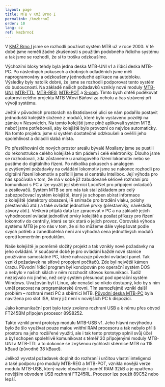 ```yaml
---
layout: page
title: MTB v KMŽ Brno I
permalink: /kmzbrnoI
order: 10
lang: cz
ref: kmzbrnoI
---
```


V [KMŽ Brno I](https://kmz-brno.cz/) jsme se rozhodli používat systém MTB už
v roce 2000. V té době jsme neměli žádné zkušenosti s použitím podobného
řídícího systému a tak jsme se rozhodli, že si to trošku odzkoušíme.

Výchozími bloky tehdy byla jedna deska MTB-UNI v1 a řídící deska MTB-PC. Po
následných pokusech a drobných odladěních jsme měli naprogramovány a odzkoušeny
jednoduché aplikace na autobloku. Výsledky byly natolik dobré, že jsme se
rozhodli podporovat tento systém do budoucnosti. Na základě našich požadavků
vznikly nové moduly [MTB-UNI](/uni), [MTB-TTL](/ttl), [MTB-REG](/reg),
[MTB-POT](/pot) a [S-com](https://www.mtb-model.com/elektro/s-com.htm). Tímto
bych chtěli poděkovat autorovi celého projektu MTB Víťovi Báňovi za ochotu
a čas strávený při vývoji systému.

Ještě v původních prostorách na Bratislavské ulici se nám podařilo postavit
jednodušší kolejiště složené z modulů, které bylo vystaveno později na zámku
v Nesovicích. Na tomto kolejišti jsme plně aplikovali systém MTB, neboť jsme
potřebovali, aby kolejiště bylo provozní co nejvíce automaticky. Na tomto
projektu jsme si systém dostatečně odzkoušeli a ověřili jeho spolehlivost
a doladili slabá místa.

Po přestěhování do nových prostor areálu bývalé Mosilany jsme se pustili do
rekonstrukce celého kolejiště a tím pádem i celé elektroniky. Dlouho jsme se
rozhodovali, zda zůstaneme u analogového řízení lokomotiv nebo se pustíme do
digitálního řízení. Po několika pokusech s analogem a zvýšenými požadavky na
ovládání lokomotiv jsme se nakonec rozhodli pro digitální řízení lokomotiv
a pořídili jsme si centrálu Intelibox. Její výhoda pro nás spočívala v tom, že
má v sobě již zabudované sériové rozhraní pro komunikaci s PC a lze využít její
sběrnici LocoNet pro připojení ovladačů a zesilovačů. Systém MTB se pro nás tak
stal základem pro celý zabezpečovací systém kolejiště, který je schopen sbírat
informace z kolejiště (detektory obsazení, IR snímače pro brzdění vlaku, polohy
přestavníků atd.) a také ovládat jednotlivé prvky (přestavníky, návěstidla,
závory atd.). Veškerá přijatá data lze zpracovat v PC a na základě jejich
vyhodnocení ovládat jednotlivé prvky kolejiště a posílat příkazy pro řízení
lokomotiv do centrály, která se tak stará o jejich provoz. Obrovská výhoda
systému MTB je pro nás v tom, že si ho můžeme dále vylepšovat podle svých
potřeb a zanedbatelná není ani výhodná cena jednotlivých modulů oproti
komerčním produktům.

Naše kolejiště je poměrně složitý projekt a tak vznikly nové požadavky na jeho
ovládání. V současné době je pro ovládání každé nové stanice používáno
samostatné PC, které nahrazuje původní ovládací panel. Tak vznikl požadavek na
síťové propojení počítačů. Zde byl největší kámen úrazu. Původní řídící program
byl koncipován pro operační systém DOS a nebylo v našich silách v něm rozchodit
síťovou komunikaci. Tudíž nezbývalo nic jiného, než celý systém přesunout pod
operační systém Windows. Uvažován byl i Linux, ale nenašel se nikdo dostupný,
kdo by s ním uměl pracovat na programátorské úrovni. Tím samozřejmě vznikl
další problém – rozhraní mezi PC a sběrnicí MTB. [Původní deska
MTB-PC](/isa) byla navržena pro slot ISA, který již není v novějších PC
k dispozici.

Jako komunikační port bylo tedy zvoleno rozhraní USB a k němu přes obvod
FT245BM připojen procesor 89S8252.

Takto vznikl první prototyp modulu MTB-USB v1. Jeho hlavní nevýhodou bylo že
šlo využívat pouze malou vnitřní RAM procesoru a tak nebylo příliš prostoru na
jeho rozšířené využití, ale i tak tento prototyp splnil svůj účel a byl schopen
spolehlivě komunikovat s téměř 30 připojenými moduly MTB-UNI a MTB-TTL a to
dokonce se zvýšenou rychlostí sběrnice MTB na 115 kBaud (původně 38 kBaud).

Jelikož vyvstal požadavek doplnit do rozhraní i určitou vlastní inteligenci
a také podporu pro moduly MTB-REG a MTB-POT, vznikla novější verze modulu
MTB-USB, který navíc obsahuje i paměť RAM 32kB a je opatřena novějším obvodem
USB rozhraní FT245RL. Procesor lze použít 89C52 nebo lepší.
